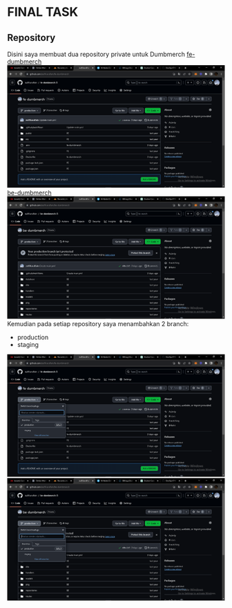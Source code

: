 # FINAL TASK
## Repository

Disini saya membuat dua repository private untuk Dumbmerch
[fe-dumbmerch](https://github.com/zulfikaralfain/fe-dumbmerch)
![alt text](https://github.com/zulfikaralfain/Final-Task/blob/main/Repository/assest/4.png?raw=true)
[be-dumbmerch](https://github.com/zulfikaralfain/be-dumbmerch)
![alt text](https://github.com/zulfikaralfain/Final-Task/blob/main/Repository/assest/5.png?raw=true)
Kemudian pada setiap repository saya menambahkan 2 branch:
* production
* staging

![alt text](https://github.com/zulfikaralfain/Final-Task/blob/main/Repository/assest/2.png?raw=true)
![alt text](https://github.com/zulfikaralfain/Final-Task/blob/main/Repository/assest/3.png?raw=true)